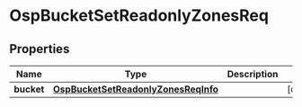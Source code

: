 # OspBucketSetReadonlyZonesReq

## Properties
Name | Type | Description | Notes
------------ | ------------- | ------------- | -------------
**bucket** | [**OspBucketSetReadonlyZonesReqInfo**](OspBucketSetReadonlyZonesReqInfo.md) |  |  [optional]
